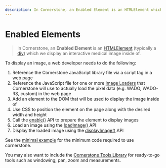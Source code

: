 ```yaml
---
description: In Cornerstone, an Enabled Element is an HTMLElement which we display an interactive medical image inside of.
---
```


# Enabled Elements

> In Cornerstone, an **Enabled Element** is an [HTMLElement](https://developer.mozilla.org/en-US/docs/Web/API/HTMLElement) (typically a [div](https://developer.mozilla.org/en-US/docs/Web/HTML/Element/div)) which we display an interactive medical image inside of.

To display an image, a web developer needs to do the following:

1. Reference the Cornerstone JavaScript library file via a script tag in a web page
2. Reference the JavaScript file for one or more [Image Loaders](image-loaders.md) that Cornerstone will use to actually load the pixel data (e.g. WADO, WADO-RS, custom) in the web page
3. Add an element to the DOM that will be used to display the image inside of
4. Use CSS to position the element on the page along with the desired width and height
5. Call the [enable()](../api.md#enable) API to prepare the element to display images
6. Load an image using the [loadImage()](../api.md#loadimage) API
7. Display the loaded image using the [displayImage()](../api.md#displayimage) API

See the [minimal example](https://rawgit.com/chafey/cornerstone/master/example/jsminimal/index.html) for the minimum code required to use cornerstone.

You may also want to include the [Cornerstone Tools Library](https://github.com/chafey/cornerstoneTools) for ready-to-go tools such as windowing, pan, zoom and measurements.
